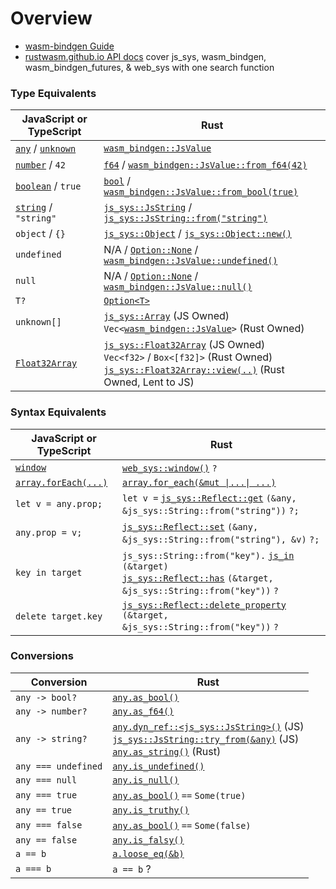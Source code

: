 # Overview

* [wasm-bindgen Guide](https://rustwasm.github.io/docs/wasm-bindgen/)
* [rustwasm.github.io API docs](https://rustwasm.github.io/wasm-bindgen/api/wasm_bindgen/index.html) cover js_sys, wasm_bindgen, wasm_bindgen_futures, & web_sys with one search function

### Type Equivalents

| JavaScript or TypeScript | Rust |
| ------------------------ | ---- |
| [`any`](https://www.typescriptlang.org/docs/handbook/2/everyday-types.html#any) / [`unknown`](https://www.typescriptlang.org/docs/handbook/release-notes/typescript-3-0.html#new-unknown-top-type) | [`wasm_bindgen::JsValue`](https://docs.rs/wasm-bindgen/0.2.79/wasm_bindgen/struct.JsValue.html)
| [`number`](https://www.typescriptlang.org/docs/handbook/2/everyday-types.html#the-primitives-string-number-and-boolean) / `42` | [`f64`](https://doc.rust-lang.org/std/primitive.f64.html) / [`wasm_bindgen::JsValue::from_f64(42)`](https://rustwasm.github.io/wasm-bindgen/api/wasm_bindgen/struct.JsValue.html#method.from_f64)
| [`boolean`](https://www.typescriptlang.org/docs/handbook/2/everyday-types.html#the-primitives-string-number-and-boolean) / `true` | [`bool`](https://doc.rust-lang.org/std/primitive.bool.html) / [`wasm_bindgen::JsValue::from_bool(true)`](https://rustwasm.github.io/wasm-bindgen/api/wasm_bindgen/struct.JsValue.html#method.from_bool)
| [`string`](https://www.typescriptlang.org/docs/handbook/2/everyday-types.html#the-primitives-string-number-and-boolean) / `"string"` | [`js_sys::JsString`](https://rustwasm.github.io/wasm-bindgen/api/js_sys/struct.JsString.html) / [`js_sys::JsString::from("string")`](https://rustwasm.github.io/wasm-bindgen/api/js_sys/struct.JsString.html#impl-From%3C%26%27a%20str%3E)
| `object` / `{}`                                                                                                           | [`js_sys::Object`](https://rustwasm.github.io/wasm-bindgen/api/js_sys/struct.Object.html) / [`js_sys::Object::new()`](https://rustwasm.github.io/wasm-bindgen/api/js_sys/struct.Object.html#method.new)
| `undefined` | N/A / [`Option::None`](https://doc.rust-lang.org/std/option/enum.Option.html#variant.None) / [`wasm_bindgen::JsValue::undefined()`](https://rustwasm.github.io/wasm-bindgen/api/wasm_bindgen/struct.JsValue.html#method.undefined)
| `null` | N/A / [`Option::None`](https://doc.rust-lang.org/std/option/enum.Option.html#variant.None) / [`wasm_bindgen::JsValue::null()`](https://rustwasm.github.io/wasm-bindgen/api/wasm_bindgen/struct.JsValue.html#method.null)
| `T?` | [`Option<T>`](https://doc.rust-lang.org/std/option/enum.Option.html)
| `unknown[]`                                                                                                               | [`js_sys::Array`](https://rustwasm.github.io/wasm-bindgen/api/js_sys/struct.Array.html) (JS Owned) <br> `Vec<`[`wasm_bindgen::JsValue`](https://rustwasm.github.io/wasm-bindgen/api/wasm_bindgen/struct.JsValue.html)`>` (Rust Owned)
| [`Float32Array`](https://developer.mozilla.org/en-US/docs/Web/JavaScript/Reference/Global_Objects/Float32Array)           | [`js_sys::Float32Array`](https://rustwasm.github.io/wasm-bindgen/api/js_sys/struct.Float32Array.html) (JS Owned) <br> `Vec<f32>` / `Box<[f32]>` (Rust Owned) <br> [`js_sys::Float32Array::view(..)`](https://rustwasm.github.io/wasm-bindgen/api/js_sys/struct.Float32Array.html#method.view) (Rust Owned, Lent to JS)

### Syntax Equivalents

| JavaScript or TypeScript | Rust |
| ------------------------ | ---- |
| [`window`](https://developer.mozilla.org/en-US/docs/Web/API/Window/window)                                             | [`web_sys::window()`](https://rustwasm.github.io/wasm-bindgen/api/web_sys/fn.window.html) `?`
| [`array.forEach(...)`](https://developer.mozilla.org/en-US/docs/Web/JavaScript/Reference/Global_Objects/Array/forEach) | [`array.for_each(&mut \|...\| ...)`](https://rustwasm.github.io/wasm-bindgen/api/js_sys/struct.Array.html#method.for_each)
| `let v = any.prop;` | `let v =` [`js_sys::Reflect::get`](https://rustwasm.github.io/wasm-bindgen/api/js_sys/Reflect/fn.get.html) `(&any, &js_sys::String::from("string"))` `?;`
| `any.prop = v;`     | [`js_sys::Reflect::set`](https://rustwasm.github.io/wasm-bindgen/api/js_sys/Reflect/fn.set.html) `(&any, &js_sys::String::from("string"), &v)` `?;`
| `key in target`     | `js_sys::String::from("key").` [`js_in`](https://rustwasm.github.io/wasm-bindgen/api/js_sys/struct.JsString.html#method.js_in) `(&target)` <br> [`js_sys::Reflect::has`](https://rustwasm.github.io/wasm-bindgen/api/js_sys/Reflect/fn.has.html) `(&target, &js_sys::String::from("key"))` `?`
| `delete target.key` | [`js_sys::Reflect::delete_property`](https://rustwasm.github.io/wasm-bindgen/api/js_sys/Reflect/fn.delete_property.html) `(&target, &js_sys::String::from("key"))` `?`

### Conversions

| Conversion       | Rust |
| ---------------- | ---- |
| `any -> bool?`   | [`any.as_bool()`](https://rustwasm.github.io/wasm-bindgen/api/js_sys/struct.Object.html#method.as_bool)
| `any -> number?` | [`any.as_f64()`](https://rustwasm.github.io/wasm-bindgen/api/js_sys/struct.Object.html#method.as_f64)
| `any -> string?` | [`any.dyn_ref::<js_sys::JsString>()`](https://rustwasm.github.io/wasm-bindgen/api/wasm_bindgen/trait.JsCast.html#method.dyn_ref) (JS) <br> [`js_sys::JsString::try_from(&any)`](https://rustwasm.github.io/wasm-bindgen/api/js_sys/struct.JsString.html#method.try_from) (JS) <br> [`any.as_string()`](https://rustwasm.github.io/wasm-bindgen/api/js_sys/struct.Object.html#method.as_string) (Rust)
| `any === undefined` | [`any.is_undefined()`](https://rustwasm.github.io/wasm-bindgen/api/js_sys/struct.Object.html#method.is_undefined)
| `any === null`      | [`any.is_null()`](https://rustwasm.github.io/wasm-bindgen/api/js_sys/struct.Object.html#method.is_null)
| `any === true`      | [`any.as_bool()`](https://rustwasm.github.io/wasm-bindgen/api/js_sys/struct.Object.html#method.as_bool) `==` `Some(true)`
| `any == true`       | [`any.is_truthy()`](https://rustwasm.github.io/wasm-bindgen/api/js_sys/struct.Object.html#method.is_truthy)
| `any === false`     | [`any.as_bool()`](https://rustwasm.github.io/wasm-bindgen/api/js_sys/struct.Object.html#method.as_bool) `==` `Some(false)`
| `any == false`      | [`any.is_falsy()`](https://rustwasm.github.io/wasm-bindgen/api/js_sys/struct.Object.html#method.is_falsy)
| `a == b`            | [`a.loose_eq(&b)`](https://rustwasm.github.io/wasm-bindgen/api/js_sys/struct.Object.html#method.loose_eq)
| `a === b`           | `a == b` ?

